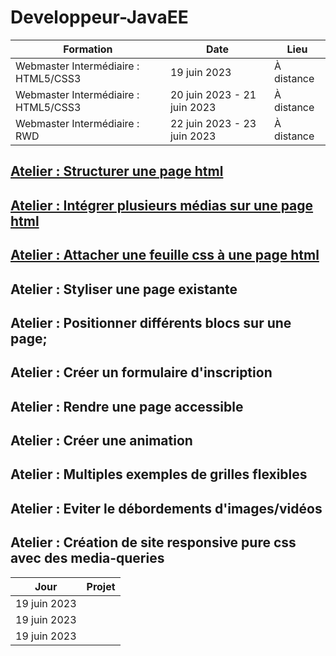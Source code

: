 # Developpeur-JavaEE

| Formation            | Date               | Lieu      |
|----------------------|--------------------|-----------|
| Webmaster Intermédiaire : HTML5/CSS3 | 19 juin 2023       | À distance |
| Webmaster Intermédiaire : HTML5/CSS3 | 20 juin 2023 - 21 juin 2023       | À distance |
| Webmaster Intermédiaire : RWD             | 22 juin 2023 - 23 juin 2023   | À distance |

## [Atelier : Structurer une page html](https://structurer-une-page-html.mohamed25100.repl.co)

## [Atelier : Intégrer plusieurs médias sur une page html](https://integrer-plusieurs-medias-sur-une-page-html.mohamed25100.repl.co/)

## [Atelier : Attacher une feuille css à une page html](https://attacher-une-feuille-css-a-une-page-html.mohamed25100.repl.co)

## Atelier : Styliser une page existante

## Atelier : Positionner différents blocs sur une page;

## Atelier : Créer un formulaire d'inscription

## Atelier : Rendre une page accessible

## Atelier : Créer une animation

## Atelier : Multiples exemples de grilles flexibles

## Atelier : Eviter le débordements d'images/vidéos

## Atelier : Création de site responsive pure css avec des media-queries


| Jour            | Projet               |
|----------------------|--------------------|
| 19 juin 2023 ||
| 19 juin 2023 ||
| 19 juin 2023 ||
